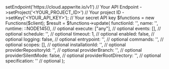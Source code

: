 <?php

use Appwrite\Client;
use Appwrite\Services\Functions;

$client = (new Client())
    ->setEndpoint('https://cloud.appwrite.io/v1') // Your API Endpoint
    ->setProject('&lt;YOUR_PROJECT_ID&gt;') // Your project ID
    ->setKey('&lt;YOUR_API_KEY&gt;'); // Your secret API key

$functions = new Functions($client);

$result = $functions->update(
    functionId: '<FUNCTION_ID>',
    name: '<NAME>',
    runtime: ::NODE145(), // optional
    execute: ["any"], // optional
    events: [], // optional
    schedule: '', // optional
    timeout: 1, // optional
    enabled: false, // optional
    logging: false, // optional
    entrypoint: '<ENTRYPOINT>', // optional
    commands: '<COMMANDS>', // optional
    scopes: [], // optional
    installationId: '<INSTALLATION_ID>', // optional
    providerRepositoryId: '<PROVIDER_REPOSITORY_ID>', // optional
    providerBranch: '<PROVIDER_BRANCH>', // optional
    providerSilentMode: false, // optional
    providerRootDirectory: '<PROVIDER_ROOT_DIRECTORY>', // optional
    specification: '' // optional
);
